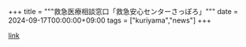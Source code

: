 +++
title = """救急医療相談窓口「救急安心センターさっぽろ」"""
date = 2024-09-17T00:00:00+09:00
tags = ["kuriyama","news"]
+++


[link](https://www.town.kuriyama.hokkaido.jp/soshiki/43/1791.html)
